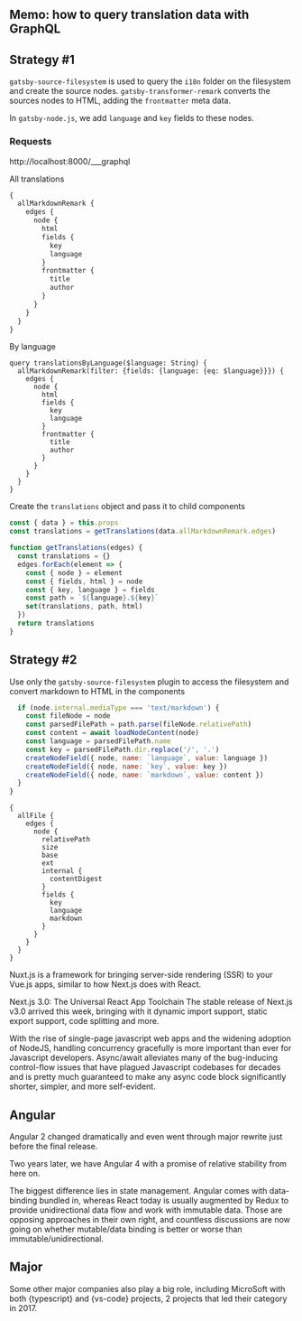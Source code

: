 ## Memo: how to query translation data with GraphQL

## Strategy #1

`gatsby-source-filesystem` is used to query the `i18n` folder on the filesystem and create the source nodes.
`gatsby-transformer-remark` converts the sources nodes to HTML, adding the `frontmatter` meta data.

In `gatsby-node.js`, we add `language` and `key` fields to these nodes.

### Requests

http://localhost:8000/___graphql

All translations

```graphql
{
  allMarkdownRemark {
    edges {
      node {
        html
        fields {
          key
          language
        }
        frontmatter {
          title
          author
        }
      }
    }
  }
}
```

By language

```
query translationsByLanguage($language: String) {
  allMarkdownRemark(filter: {fields: {language: {eq: $language}}}) {
    edges {
      node {
        html
        fields {
          key
          language
        }
        frontmatter {
          title
          author
        }
      }
    }
  }
}
```

Create the `translations` object and pass it to child components

```js
const { data } = this.props
const translations = getTranslations(data.allMarkdownRemark.edges)

function getTranslations(edges) {
  const translations = {}
  edges.forEach(element => {
    const { node } = element
    const { fields, html } = node
    const { key, language } = fields
    const path = `${language}.${key}`
    set(translations, path, html)
  })
  return translations
}
```

## Strategy #2

Use only the `gatsby-source-filesystem` plugin to access the filesystem and convert markdown to HTML in the components

```js
  if (node.internal.mediaType === 'text/markdown') {
    const fileNode = node
    const parsedFilePath = path.parse(fileNode.relativePath)
    const content = await loadNodeContent(node)
    const language = parsedFilePath.name
    const key = parsedFilePath.dir.replace('/', '.')
    createNodeField({ node, name: `language`, value: language })
    createNodeField({ node, name: `key`, value: key })
    createNodeField({ node, name: `markdown`, value: content })
  }
}
```

```
{
  allFile {
    edges {
      node {
        relativePath
        size
        base
        ext
        internal {
          contentDigest
        }
        fields {
          key
          language
          markdown
        }
      }
    }
  }
}
```

Nuxt.js is a framework for bringing server-side rendering (SSR) to your Vue.js apps, similar to how Next.js does with React.

Next.js 3.0: The Universal React App Toolchain
The stable release of Next.js v3.0 arrived this week, bringing with it dynamic import support, static export support, code splitting and more.

With the rise of single-page javascript web apps and the widening adoption of NodeJS, handling concurrency gracefully is more important than ever for Javascript developers. Async/await alleviates many of the bug-inducing control-flow issues that have plagued Javascript codebases for decades and is pretty much guaranteed to make any async code block significantly shorter, simpler, and more self-evident.

## Angular

Angular 2 changed dramatically and even went through major rewrite just before the final release.

Two years later, we have Angular 4 with a promise of relative stability from here on.

The biggest difference lies in state management. Angular comes with data-binding bundled in, whereas React today is usually augmented by Redux to provide unidirectional data flow and work with immutable data. Those are opposing approaches in their own right, and countless discussions are now going on whether mutable/data binding is better or worse than immutable/unidirectional.

## Major

Some other major companies also play a big role, including MicroSoft with both {typescript} and {vs-code} projects, 2 projects that led their category in 2017.
